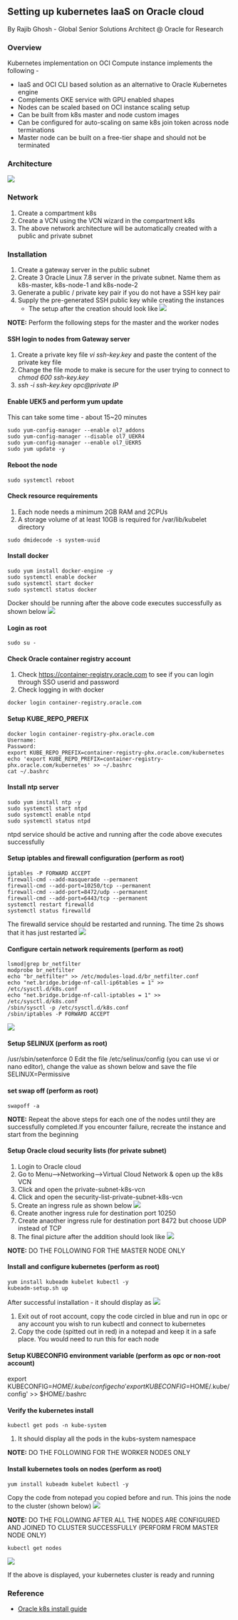 ## Setting up kubernetes IaaS on Oracle cloud 
By Rajib Ghosh - Global Senior Solutions Architect @ Oracle for Research

### Overview 
Kubernetes implementation on OCI Compute instance implements the following - 
* IaaS and OCI CLI based solution as an alternative to Oracle Kubernetes engine
* Complements OKE service with GPU enabled shapes
* Nodes can be scaled based on OCI instance scaling setup
* Can be built from k8s master and node custom images
* Can be configured for auto-scaling on same k8s join token across node terminations
* Master node can be built on a free-tier shape and should not be terminated

### Architecture
![](images/ArchStd.png)

### Network
1. Create a compartment k8s
2. Create a VCN using the VCN wizard in the compartment k8s
3. The above network architecture will be automatically created with a public and private subnet

### Installation
1. Create a gateway server in the public subnet
2. Create 3 Oracle Linux 7.8 server in the private subnet. Name them as k8s-master, k8s-node-1 and k8s-node-2
3. Generate a public / private key pair if you do not have a SSH key pair
4. Supply the pre-generated SSH public key while creating the instances
   * The setup after the creation should look like 
![](images/ArchSetup.PNG)

**NOTE:** Perform the following steps for the master and the worker nodes 
#### SSH login to nodes from Gateway server
1. Create a private key file *vi ssh-key.key* and paste the content of the private key file 
2. Change the file mode to make is secure for the user trying to connect to *chmod 600 ssh-key.key*
3. *ssh -i ssh-key.key opc@private IP* 

#### Enable UEK5 and perform yum update 
This can take some time - about 15~20 minutes
<pre><code>sudo yum-config-manager --enable ol7_addons
sudo yum-config-manager --disable ol7_UEKR4
sudo yum-config-manager --enable ol7_UEKR5
sudo yum update -y</code></pre> 

#### Reboot the node 
<pre><code>sudo systemctl reboot</code></pre>

#### Check resource requirements 
1. Each node needs a minimum 2GB RAM and 2CPUs
2. A storage volume of at least 10GB is required for /var/lib/kubelet directory
<pre><code>sudo dmidecode -s system-uuid</code></pre>

#### Install docker 
<pre><code>sudo yum install docker-engine -y
sudo systemctl enable docker
sudo systemctl start docker
sudo systemctl status docker</code></pre>
Docker should be running after the above code executes successfully as shown below
![](images/dockerRunning.png)

#### Login as root 
<pre><code>sudo su -</code></pre>

#### Check Oracle container registry account 
1. Check https://container-registry.oracle.com to see if you can login through SSO userid and password
2. Check logging in with docker 
<pre><code>docker login container-registry.oracle.com</code></pre>

#### Setup KUBE_REPO_PREFIX
<pre><code>docker login container-registry-phx.oracle.com
Username: <your email address>
Password: <Your container-registry password>
export KUBE_REPO_PREFIX=container-registry-phx.oracle.com/kubernetes
echo 'export KUBE_REPO_PREFIX=container-registry-phx.oracle.com/kubernetes' >> ~/.bashrc
cat ~/.bashrc</code></pre>

#### Install ntp server
<pre><code>sudo yum install ntp -y
sudo systemctl start ntpd
sudo systemctl enable ntpd
sudo systemctl status ntpd</code></pre>
ntpd service should be active and running after the code above executes successfully

#### Setup iptables and firewall configuration (perform as root)
<pre><code>iptables -P FORWARD ACCEPT
firewall-cmd --add-masquerade --permanent
firewall-cmd --add-port=10250/tcp --permanent
firewall-cmd --add-port=8472/udp --permanent
firewall-cmd --add-port=6443/tcp --permanent
systemctl restart firewalld
systemctl status firewalld</code></pre>
The firewalld service should be restarted and running. The time 2s shows that it has just restarted
![](images/firewalld.png)

#### Configure certain network requirements (perform as root)
<pre><code>lsmod|grep br_netfilter
modprobe br_netfilter
echo "br_netfilter" >> /etc/modules-load.d/br_netfilter.conf
echo "net.bridge.bridge-nf-call-ip6tables = 1" >> /etc/sysctl.d/k8s.conf
echo "net.bridge.bridge-nf-call-iptables = 1" >> /etc/sysctl.d/k8s.conf
/sbin/sysctl -p /etc/sysctl.d/k8s.conf
/sbin/iptables -P FORWARD ACCEPT</code></pre>
![](images/netbridge.png)

#### Setup SELINUX (perform as root)
/usr/sbin/setenforce 0
Edit the file /etc/selinux/config (you can use vi or nano editor), change the value as shown below and save the file 
SELINUX=Permissive

#### set swap off (perform as root)
<pre><code>swapoff -a</code></pre> 

**NOTE:** Repeat the above steps for each one of the nodes until they are successfully completed.If you encounter failure, recreate the instance and start from the beginning

#### Setup Oracle cloud security lists (for private subnet)
1. Login to Oracle cloud
2. Go to Menu-->Networking-->Virtual Cloud Network & open up the k8s VCN
3. Click and open the private-subnet-k8s-vcn
4. Click and open the security-list-private-subnet-k8s-vcn
5. Create an ingress rule as shown below 
![](images/ingress1.png)
6. Create another ingress rule for destination port 10250
7. Create anaother ingress rule for destination port 8472 but choose UDP instead of TCP
8. The final picture after the addition should look like 
![](images/ingress2.png)

**NOTE:** DO THE FOLLOWING FOR THE MASTER NODE ONLY

#### Install and configure kubernetes (perform as root)
<pre><code>yum install kubeadm kubelet kubectl -y
kubeadm-setup.sh up</code></pre>
After successful installation - it should display as 
![](images/k8s-2.png)
1. Exit out of root account, copy the code circled in blue and run in opc or any account you wish to run kubectl and connect to kubernetes
2. Copy the code (spitted out in red) in a notepad and keep it in a safe place. You would need to run this for each node

#### Setup KUBECONFIG environment variable (perform as opc or non-root account)
export KUBECONFIG=$HOME/.kube/config
echo 'export KUBECONFIG=$HOME/.kube/config' >> $HOME/.bashrc

#### Verify the kubernetes install
<pre><code>kubectl get pods -n kube-system</code></pre>
1. It should display all the pods in the kubs-system namespace

**NOTE:** DO THE FOLLOWING FOR THE WORKER NODES ONLY

#### Install kubernetes tools on nodes (perform as root)
<pre><code>yum install kubeadm kubelet kubectl -y</code></pre>
Copy the code from notepad you copied before and run. This joins the node to the cluster (shown below)
![](images/k8s-3.png)

**NOTE:** DO THE FOLLOWING AFTER ALL THE NODES ARE CONFIGURED AND JOINED TO CLUSTER SUCCESSFULLY (PERFORM FROM MASTER NODE ONLY)
<pre><code>kubectl get nodes</code></pre>
![](images/ready.png)

If the above is displayed, your kubernetes cluster is ready and running

### Reference
* [Oracle k8s install guide](https://docs.oracle.com/en/operating-systems/oracle-linux/kubernetes/kubernetes_install_upgrade.html)
